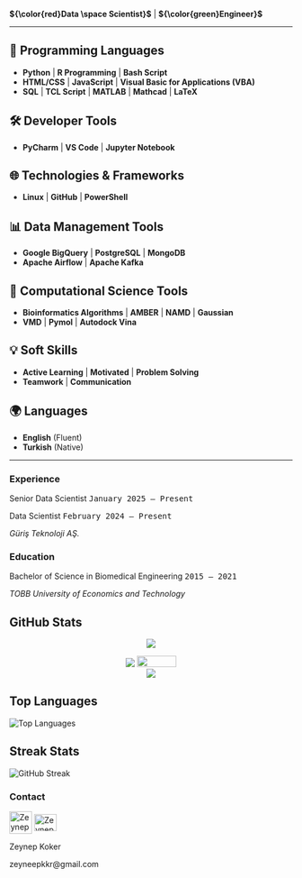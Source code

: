 **${\color{red}Data \space Scientist}$** | **${\color{green}Engineer}$**

---

  ## 🚀 Programming Languages

- **Python** | **R Programming** | **Bash Script**
- **HTML/CSS** | **JavaScript** | **Visual Basic for Applications (VBA)**
- **SQL** | **TCL Script** | **MATLAB** | **Mathcad** | **LaTeX**

## 🛠️ Developer Tools

- **PyCharm** | **VS Code** | **Jupyter Notebook**
  
## 🌐 Technologies & Frameworks

- **Linux** | **GitHub** | **PowerShell**

## 📊 Data Management Tools

- **Google BigQuery** | **PostgreSQL** | **MongoDB**
- **Apache Airflow** | **Apache Kafka**

## 🔬 Computational Science Tools

- **Bioinformatics Algorithms** | **AMBER** | **NAMD** | **Gaussian**
- **VMD** | **Pymol** | **Autodock Vina**

## 💡 Soft Skills

- **Active Learning** | **Motivated** | **Problem Solving**
- **Teamwork** | **Communication**

## 🌍 Languages

- **English** (Fluent)
- **Turkish** (Native)

---
  
<h3 style="font-weight: bold;">Experience</h3>
<p align="left">Senior Data Scientist <tt align="right">January 2025 – Present</tt></p>
<p align="left">Data Scientist <tt align="right">February 2024 – Present</tt></p>
<i>Güriş Teknoloji AŞ.</i>

<h3 style="font-weight: bold;">Education</h3>

<p align="left">Bachelor of Science in Biomedical Engineering <tt>2015 – 2021</tt></p>
<i>TOBB University of Economics and Technology</i>

## GitHub Stats

<p align="center"><img align='center' src="https://github-readme-stats.vercel.app/api?username=zeynepkoker&show_icons=true"></p>
<p align="center">
<a href="https://www.github.com/zeynepkoker"><img src="https://img.shields.io/github/followers/zeynepkoker?style=social"/></a>
<a href="https://www.linkedin.com/in/nlztrk/"><img src="https://img.shields.io/badge/linkedin-%230077B5.svg?style=for-the-badge&logo=linkedin&logoColor=white" width="70" height="20" /></a>
<br>
<img src="https://komarev.com/ghpvc/?username=zeynepkoker"/>
</p>

## Top Languages

![Top Languages](https://github-readme-stats.vercel.app/api/top-langs/?username=zeynepkoker&layout=compact)

## Streak Stats

![GitHub Streak](https://github-readme-streak-stats.herokuapp.com/?user=zeynepkoker)


<h3 style="font-weight: bold;">Contact</h3>

<p>
  <a href="https://linkedin.com/in/zeynep-koker/" target="blank"><img align="center" src="https://upload.wikimedia.org/wikipedia/commons/thumb/8/81/LinkedIn_icon.svg/2048px-LinkedIn_icon.svg.png" alt="Zeynep Koker Linkedin Page" height="40" width="40" /></a>
  <a href="mailto:zeyneepkkr@gmail.com" target="blank"><img align="center" src="https://upload.wikimedia.org/wikipedia/commons/thumb/7/7e/Gmail_icon_%282020%29.svg/512px-Gmail_icon_%282020%29.svg.png?20221017173631" alt="Zeynep Koker gmail adress" height="30" width="40" /></a>
</p>
<p>Zeynep Koker</p>
<p>zeyneepkkr@gmail.com</p>
